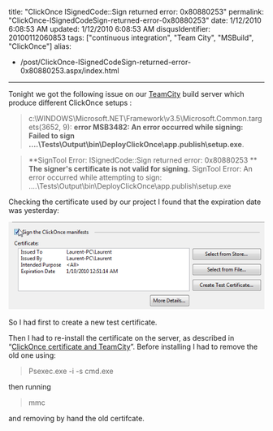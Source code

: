 title: "ClickOnce ISignedCode::Sign returned error: 0x80880253"
permalink: "ClickOnce-ISignedCodeSign-returned-error-0x80880253"
date: 1/12/2010 6:08:53 AM
updated: 1/12/2010 6:08:53 AM
disqusIdentifier: 20100112060853
tags: ["continuous integration", "Team City", "MSBuild", "ClickOnce"]
alias:
 - /post/ClickOnce-ISignedCodeSign-returned-error-0x80880253.aspx/index.html
---
Tonight we got the following issue on our [TeamCity](http://www.jetbrains.com/teamcity/index.html) build server which produce different ClickOnce setups :

> c:\WINDOWS\Microsoft.NET\Framework\v3.5\Microsoft.Common.targets(3652, 9): **error MSB3482: An error occurred while signing: Failed to sign ..\..\Tests\Output\bin\DeployClickOnce\app.publish\setup.exe**. 
<!-- more -->
> **SignTool Error: ISignedCode::Sign returned error: 0x80880253
> **    **The signer's certificate is not valid for signing.**
> SignTool Error: An error occurred while attempting to sign: ..\..\Tests\Output\bin\DeployClickOnce\app.publish\setup.exe

Checking the certificate used by our project I found that the expiration date was yesterday:

![](/images/4267117780_617c4d5071_o1_2F2A08B4.png) 

So I had first to create a new test certificate.

Then I had to re-install the certificate on the server, as described in “[ClickOnce certificate and TeamCity](http://weblogs.asp.net/lkempe/archive/2009/11/02/clickonce-certificate-and-teamcity.aspx)”. Before installing I had to remove the old one using:

> Psexec.exe -i -s cmd.exe

then running

> mmc

and removing by hand the old certifcate.
